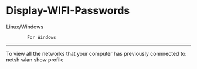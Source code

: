 # Display-WIFI-Passwords
Linux/Windows

            For Windows
--------------------------------------------
To view all the networks that your computer has previously connnected to: 
netsh wlan show profile


